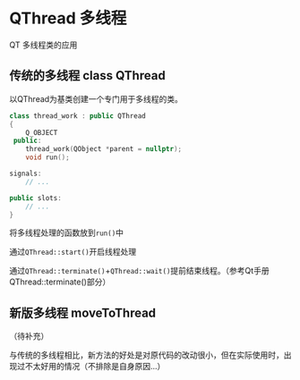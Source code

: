 # QThread 多线程

QT 多线程类的应用

## 传统的多线程 class QThread

以QThread为基类创建一个专门用于多线程的类。

```C++
class thread_work : public QThread
{
    Q_OBJECT
 public:
    thread_work(QObject *parent = nullptr);
    void run();

signals:
    // ...

public slots:
    // ...
}   
```

将多线程处理的函数放到`run()`中

通过`QThread::start()`开启线程处理

通过`QThread::terminate()`+`QThread::wait()`提前结束线程。（参考Qt手册QThread::terminate()部分）

## 新版多线程 moveToThread

（待补充）

与传统的多线程相比，新方法的好处是对原代码的改动很小，但在实际使用时，出现过不太好用的情况（不排除是自身原因...）
